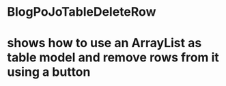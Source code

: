 # BlogPoJoTableDeleteRow 
# shows how to use an ArrayList as table model and remove rows from it using a button
